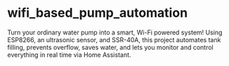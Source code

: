 # wifi_based_pump_automation
Turn your ordinary water pump into a smart, Wi-Fi powered system! Using ESP8266, an ultrasonic sensor, and SSR-40A, this project automates tank filling, prevents overflow, saves water, and lets you monitor and control everything in real time via Home Assistant.
